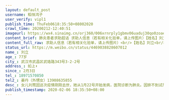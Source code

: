 ```yaml
---
layout: default_post
username: 稻恒鸿子
user_verify: vipl1
publish_time: ThuFeb0618:35:50+08002020
crawl_time: 20200212-12:40:51
imageurl: https://wx4.sinaimg.cn/orj360/006xrnrply1gbmv06uaduj30qo0zoaeg.jpg,https://wx2.sinaimg.cn/orj360/006xrnrply1gbmv0723iqj30qp1190vn.jpg,https://wx2.sinaimg.cn/orj360/006xrnrply1gbmv07fvudj30qp11ead6.jpg,https://wx4.sinaimg.cn/orj360/006xrnrply1gbmv06la44j30rz0mswh6.jpg,https://wx4.sinaimg.cn/orj360/006xrnrply1gbmv07o4yhj30qp0xun3a.jpg,https://wx2.sinaimg.cn/orj360/006xrnrply1gbmv088r50j30o80l1gnj.jpg
content_brief: 肺炎患者求助超话 求助人信息（若有相关化验单，请上传图片）【姓名】刘立【年龄】77岁【所在城市】武汉市武昌区武珞路343号3-2-2号【所在小区、社区】如上⬆️【患病时间】2月3日【联系方式】18971570850【其他紧急联系人】姜丹（外甥女）13908635855【病情描述】 女儿刘莺因这次疫情刚刚 ...全文
content_full_raw: 求助人信息（若有相关化验单，请上传图片）<br/>【姓名】刘立<br/>【年龄】77岁<br/>【所在城市】武汉市武昌区武珞路343号3-2-2号<br/>【所在小区、社区】如上⬆️<br/>【患病时间】2月3日<br/>【联系方式】18971570850<br/>【其他紧急联系人】姜丹（外甥女）13908635855<br/>【病情描述】女儿刘莺因这次疫情刚刚去世，她从1月22号开始发病，医院诊断为肺炎。因排不到试剂盒，病情加重后一直得不到救治，各个医院均以没有床位拒收，最后1月30号在家去世。密切接触者有我们同住的3人：本人，刘立，77岁；妻子，傅玲琍，72岁；外孙女，陈韵秋，13岁。目前，刘立，刘立妻子，外孙女均已感染，妻子最严重（双肺可见多发斑片状磨玻璃密度影，以胸膜下为著，双侧胸膜不厚，双侧胸腔未见积液征象，纵隔居中，未见肿大淋巴结影）
status_url: https://m.weibo.cn/status/4469038828607012
name_: 刘立
age_: 77岁
city_: 武汉市武昌区武珞路343号3-2-2号
address_: 如上⬆️
since_: 2月3日
tel_: 18971570850
tel2_: 姜丹（外甥女）13908635855
desc_: 女儿刘莺因这次疫情刚刚去世，她从1月22号开始发病，医院诊断为肺炎。因排不到试剂盒，病情加重后一直得不到救治，各个医院均以没有床位拒收，最后1月30号在家去世。密切接触者有我们同住的3人本人，刘立，77岁；妻子，傅玲琍，72岁；外孙女，陈韵秋，13岁。目前，刘立，刘立妻子，外孙女均已感染，妻子最严重（双肺可见多发斑片状磨玻璃密度影，以胸膜下为著，双侧胸膜不厚，双侧胸腔未见积液征象，纵隔居中，未见肿大淋巴结影）
publish_timestamp: 2020-02-06 18:35:50+08:00
---
```

